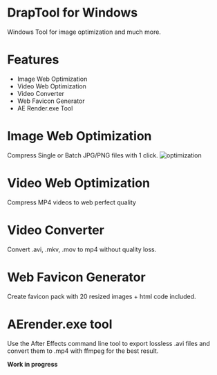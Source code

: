 # DrapTool for Windows

Windows Tool for image optimization and much more.

# Features
- Image Web Optimization
- Video Web Optimization
- Video Converter
- Web Favicon Generator
- AE Render.exe Tool

# Image Web Optimization
Compress Single or Batch JPG/PNG files with 1 click.
![optimization](/images/pngexp.png?raw=true)

# Video Web Optimization
Compress MP4 videos to web perfect quality

# Video Converter
Convert .avi, .mkv, .mov to mp4 without quality loss.

# Web Favicon Generator
Create favicon pack with 20 resized images + html code included.

# AErender.exe tool
Use the After Effects command line tool to export lossless .avi files and convert them to .mp4 with ffmpeg for the best result.

**Work in progress**
